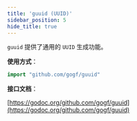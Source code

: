 ```yaml
---
title: 'guuid (UUID)'
sidebar_position: 5
hide_title: true
---
```


`guuid` 提供了通用的 `UUID` 生成功能。

**使用方式**：

```go
import "github.com/gogf/guuid"

```

**接口文档**：

[https://godoc.org/github.com/gogf/guuid](https://godoc.org/github.com/gogf/guuid)